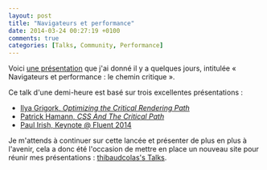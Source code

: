 ```yaml
---
layout: post
title: "Navigateurs et performance"
date: 2014-03-24 00:27:19 +0100
comments: true
categories: [Talks, Community, Performance]
---
```


Voici [une présentation](https://thib.me/talks/navigateurs-performance) que j'ai donné il y a quelques jours, intitulée « Navigateurs et performance : le chemin critique ».

<!-- more -->

Ce talk d'une demi-heure est basé sur trois excellentes présentations :

* [Ilya Grigork, _Optimizing the Critical Rendering Path_](https://docs.google.com/presentation/d/1IRHyU7_crIiCjl0Gvue0WY3eY_eYvFQvSfwQouW9368/present#slide=id.g1e697bbb_0_7)
* [Patrick Hamann, _CSS And The Critical Path_](https://speakerdeck.com/patrickhamann/css-and-the-critical-path)
* [Paul Irish, Keynote @ Fluent 2014](https://www.youtube.com/watch?v=R8W_6xWphtw)

Je m'attends à continuer sur cette lancée et présenter de plus en plus à l'avenir, cela a donc été l'occasion de mettre en place un nouveau site pour réunir mes présentations : [thibaudcolas's Talks](https://thib.me/talks).
